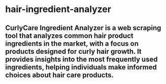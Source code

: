 # hair-ingredient-analyzer

## CurlyCare Ingredient Analyzer is a web scraping tool that analyzes common hair product ingredients in the market, with a focus on products designed for curly hair growth. It provides insights into the most frequently used ingredients, helping individuals make informed choices about hair care products.
